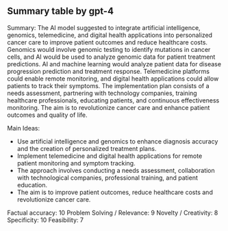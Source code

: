 ## Summary table by gpt-4
Summary: 
The AI model suggested to integrate artificial intelligence, genomics, telemedicine, and digital health applications into personalized cancer care to improve patient outcomes and reduce healthcare costs. Genomics would involve genomic testing to identify mutations in cancer cells, and AI would be used to analyze genomic data for patient treatment predictions. AI and machine learning would analyze patient data for disease progression prediction and treatment response. Telemedicine platforms could enable remote monitoring, and digital health applications could allow patients to track their symptoms. The implementation plan consists of a needs assessment, partnering with technology companies, training healthcare professionals, educating patients, and continuous effectiveness monitoring. The aim is to revolutionize cancer care and enhance patient outcomes and quality of life.

Main Ideas: 
- Use artificial intelligence and genomics to enhance diagnosis accuracy and the creation of personalized treatment plans.
- Implement telemedicine and digital health applications for remote patient monitoring and symptom tracking.
- The approach involves conducting a needs assessment, collaboration with technological companies, professional training, and patient education.
- The aim is to improve patient outcomes, reduce healthcare costs and revolutionize cancer care.

Factual accuracy: 10
Problem Solving / Relevance: 9
Novelty / Creativity: 8
Specificity: 10
Feasibility: 7